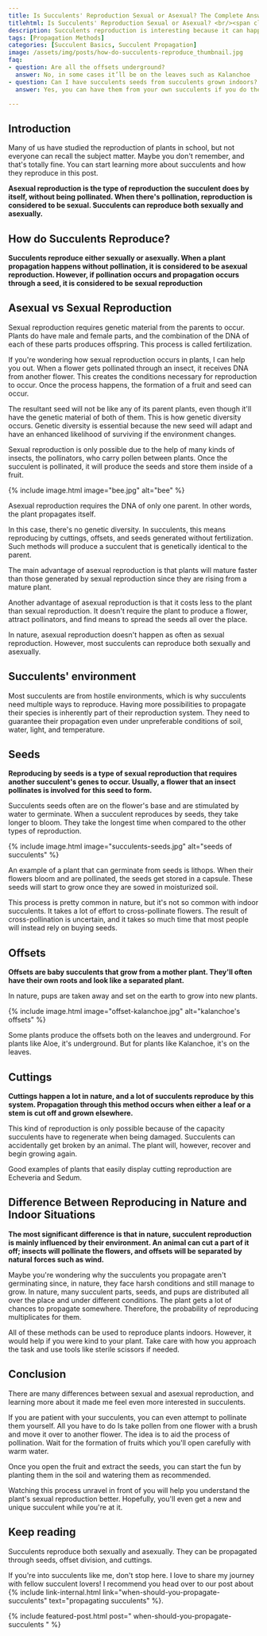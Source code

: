 ```yaml
--- 
title: Is Succulents' Reproduction Sexual or Asexual? The Complete Answer Backed With Science
titlehtml: Is Succulents' Reproduction Sexual or Asexual? <br/><span class="highlight">The Complete Answer Backed With Science</span>
description: Succulents reproduction is interesting because it can happen both sexually and asexually. Most succulents have both means of reproduction.
tags: [Propagation Methods]
categories: [Succulent Basics, Succulent Propagation]
image: /assets/img/posts/how-do-succulents-reproduce_thumbnail.jpg
faq: 
- question: Are all the offsets underground?
  answer: No, in some cases it’ll be on the leaves such as Kalanchoe
- question: Can I have succulents seeds from succulents grown indoors?
  answer: Yes, you can have them from your own succulents if you do the process to get it

---
```


## Introduction

Many of us have studied the reproduction of plants in school, but not everyone can recall the subject matter. Maybe you don't remember, and that's totally fine. You can start learning more about succulents and how they reproduce in this post.

**Asexual reproduction is the type of reproduction the succulent does by itself, without being pollinated. When there's pollination, reproduction is considered to be sexual. Succulents can reproduce both sexually and asexually.**

## How do Succulents Reproduce?

**Succulents reproduce either sexually or asexually. When a plant propagation happens without pollination, it is considered to be asexual reproduction. However, if pollination occurs and propagation occurs through a seed, it is considered to be sexual reproduction**

## Asexual vs Sexual Reproduction

Sexual reproduction requires genetic material from the parents to occur. Plants do have male and female parts, and the combination of the DNA of each of these parts produces offspring. This process is called fertilization. 

If you're wondering how sexual reproduction occurs in plants, I can help you out. When a flower gets pollinated through an insect, it receives DNA from another flower. This creates the conditions necessary for reproduction to occur. Once the process happens, the formation of a fruit and seed can occur.

The resultant seed will not be like any of its parent plants, even though it'll have the genetic material of both of them. This is how genetic diversity occurs. Genetic diversity is essential because the new seed will adapt and have an enhanced likelihood of surviving if the environment changes.

Sexual reproduction is only possible due to the help of many kinds of insects, the pollinators, who carry pollen between plants. Once the succulent is pollinated, it will produce the seeds and store them inside of a fruit. 

{% include image.html image="bee.jpg" alt="bee" %}

Asexual reproduction requires the DNA of only one parent. In other words, the plant propagates itself. 

In this case, there's no genetic diversity. In succulents, this means reproducing by cuttings, offsets, and seeds generated without fertilization. Such methods will produce a succulent that is genetically identical to the parent.

The main advantage of asexual reproduction is that plants will mature faster than those generated by sexual reproduction since they are rising from a mature plant.

Another advantage of asexual reproduction is that it costs less to the plant than sexual reproduction. It doesn't require the plant to produce a flower, attract pollinators, and find means to spread the seeds all over the place.

In nature, asexual reproduction doesn't happen as often as sexual reproduction. However, most succulents can reproduce both sexually and asexually.

## Succulents' environment

Most succulents are from hostile environments, which is why succulents need multiple ways to reproduce. Having more possibilities to propagate their species is inherently part of their reproduction system. They need to guarantee their propagation even under unpreferable conditions of soil, water, light, and temperature.

## Seeds

**Reproducing by seeds is a type of sexual reproduction that requires another succulent's genes to occur. Usually, a flower that an insect pollinates is involved for this seed to form.** 

Succulents seeds often are on the flower's base and are stimulated by water to germinate. When a succulent reproduces by seeds, they take longer to bloom. They take the longest time when compared to the other types of reproduction. 

{% include image.html image="succulents-seeds.jpg" alt="seeds of succulents" %}

An example of a plant that can germinate from seeds is lithops. When their flowers bloom and are pollinated, the seeds get stored in a capsule. These seeds will start to grow once they are sowed in moisturized soil.

This process is pretty common in nature, but it's not so common with indoor succulents. It takes a lot of effort to cross-pollinate flowers. The result of cross-pollination is uncertain, and it takes so much time that most people will instead rely on buying seeds.

## Offsets

**Offsets are baby succulents that grow from a mother plant. They'll often have their own roots and look like a separated plant.**

In nature, pups are taken away and set on the earth to grow into new plants. 

{% include image.html image="offset-kalanchoe.jpg" alt="kalanchoe's offsets" %}

Some plants produce the offsets both on the leaves and underground. For plants like Aloe, it's underground. But for plants like Kalanchoe, it's on the leaves. 

## Cuttings 

**Cuttings happen a lot in nature, and a lot of succulents reproduce by this system. Propagation through this method occurs when either a leaf or a stem is cut off and grown elsewhere.**

This kind of reproduction is only possible because of the capacity succulents have to regenerate when being damaged. Succulents can accidentally get broken by an animal. The plant will, however, recover and begin growing again.

Good examples of plants that easily display cutting reproduction are Echeveria and Sedum. 

## Difference Between Reproducing in Nature and Indoor Situations

**The most significant difference is that in nature, succulent reproduction is mainly influenced by their environment. An animal can cut a part of it off; insects will pollinate the flowers, and offsets will be separated by natural forces such as wind.**

Maybe you're wondering why the succulents you propagate aren't germinating since, in nature, they face harsh conditions and still manage to grow. In nature, many succulent parts, seeds, and pups are distributed all over the place and under different conditions. The plant gets a lot of chances to propagate somewhere. Therefore, the probability of reproducing multiplicates for them.

All of these methods can be used to reproduce plants indoors. However, it would help if you were kind to your plant. Take care with how you approach the task and use tools like sterile scissors if needed. 

## Conclusion

There are many differences between sexual and asexual reproduction, and learning more about it made me feel even more interested in succulents. 

If you are patient with your succulents, you can even attempt to pollinate them yourself. All you have to do Is take pollen from one flower with a brush and move it over to another flower. The idea is to aid the process of pollination. Wait for the formation of fruits which you'll open carefully with warm water. 

Once you open the fruit and extract the seeds, you can start the fun by planting them in the soil and watering them as recommended. 

Watching this process unravel in front of you will help you understand the plant's sexual reproduction better. Hopefully, you'll even get a new and unique succulent while you're at it. 

## Keep reading

Succulents reproduce both sexually and asexually. They can be propagated through seeds, offset division, and cuttings.

If you're into succulents like me, don't stop here. I love to share my journey with fellow succulent lovers! I recommend you head over to our post about {% include link-internal.html link="when-should-you-propagate-succulents" text="propagating succulents" %}.

{% include featured-post.html post=" when-should-you-propagate-succulents " %}